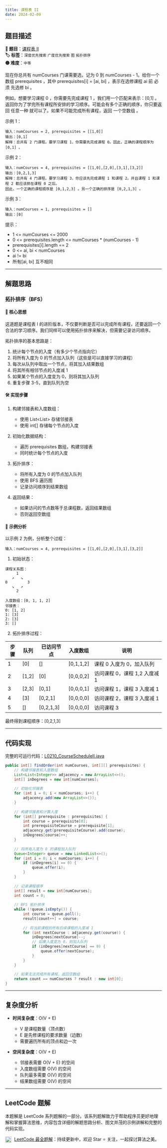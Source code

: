 ```yaml
---
title: 课程表 II
date: 2024-02-09
---
```


## 题目描述

**🔗 题目**：[课程表 II](https://leetcode.cn/problems/course-schedule-ii/)  
**🏷️ 标签**：`深度优先搜索` `广度优先搜索` `图` `拓扑排序`  
**🟡 难度**：`中等`  

现在你总共有 numCourses 门课需要选，记为 0 到 numCourses - 1。给你一个数组 prerequisites ，其中 prerequisites[i] = [ai, bi] ，表示在选修课程 ai 前 必须 先选修 bi 。

例如，想要学习课程 0 ，你需要先完成课程 1 ，我们用一个匹配来表示：[0,1] 。
返回你为了学完所有课程所安排的学习顺序。可能会有多个正确的顺序，你只要返回 任意一种 就可以了。如果不可能完成所有课程，返回 一个空数组 。

示例 1：
```
输入：numCourses = 2, prerequisites = [[1,0]]
输出：[0,1]
解释：总共有 2 门课程。要学习课程 1，你需要先完成课程 0。因此，正确的课程顺序为 [0,1] 。
```

示例 2：
```
输入：numCourses = 4, prerequisites = [[1,0],[2,0],[3,1],[3,2]]
输出：[0,2,1,3]
解释：总共有 4 门课程。要学习课程 3，你应该先完成课程 1 和课程 2。并且课程 1 和课程 2 都应该排在课程 0 之后。
因此，一个正确的课程顺序是 [0,1,2,3] 。另一个正确的排序是 [0,2,1,3] 。
```

示例 3：
```
输入：numCourses = 1, prerequisites = []
输出：[0]
```

提示：
- 1 <= numCourses <= 2000
- 0 <= prerequisites.length <= numCourses * (numCourses - 1)
- prerequisites[i].length == 2
- 0 <= ai, bi < numCourses
- ai != bi
- 所有[ai, bi] 互不相同

---

## 解题思路

### 拓扑排序（BFS）

#### 📝 核心思想
这道题是课程表 I 的进阶版本，不仅要判断是否可以完成所有课程，还要返回一个合法的学习顺序。我们同样可以使用拓扑排序来解决，但需要记录访问顺序。

拓扑排序的基本思路是：
1. 统计每个节点的入度（有多少个节点指向它）
2. 将所有入度为 0 的节点加入队列（这些是可以直接学习的课程）
3. 每次从队列中取出一个节点，将其加入结果数组
4. 将其所有相邻节点的入度减 1
5. 如果某个节点的入度变为 0，则将其加入队列
6. 重复步骤 3-5，直到队列为空

#### 🛠️ 实现步骤
1. 构建邻接表和入度数组：
   - 使用 List<List<Integer>> 存储邻接表
   - 使用 int[] 存储每个节点的入度

2. 初始化数据结构：
   - 遍历 prerequisites 数组，构建邻接表
   - 同时统计每个节点的入度

3. 拓扑排序：
   - 将所有入度为 0 的节点加入队列
   - 使用 BFS 遍历图
   - 记录访问顺序到结果数组

4. 返回结果：
   - 如果访问的节点数等于总课程数，返回结果数组
   - 否则返回空数组

#### 🧩 示例分析
以示例 2 为例，分析整个过程：
```
输入：numCourses = 4, prerequisites = [[1,0],[2,0],[3,1],[3,2]]
```

1. 初始状态：
```
课程关系图：
     1
   ↗   ↘
0         3
   ↘   ↗
     2

入度数组：[0, 1, 1, 2]
邻接表：
0: [1, 2]
1: [3]
2: [3]
3: []
```

2. 拓扑排序过程：

| 步骤 | 队列 | 已访问节点 | 入度数组 | 说明 |
|-----|------|-----------|---------|------|
| 1 | [0] | [] | [0,1,1,2] | 课程 0 入度为 0，加入队列 |
| 2 | [1,2] | [0] | [0,0,0,2] | 访问课程 0，课程 1,2 入度减 1 |
| 3 | [2,3] | [0,1] | [0,0,0,1] | 访问课程 1，课程 3 入度减 1 |
| 4 | [3] | [0,2,1] | [0,0,0,0] | 访问课程 2，课程 3 入度减 1 |
| 5 | [] | [0,2,1,3] | [0,0,0,0] | 访问课程 3 |

最终得到课程顺序：[0,2,1,3]

---

## 代码实现

完整的可运行代码：[L0210_CourseScheduleII.java](../src/main/java/L0210_CourseScheduleII.java)

```java
public int[] findOrder(int numCourses, int[][] prerequisites) {
    // 构建邻接表和入度数组
    List<List<Integer>> adjacency = new ArrayList<>();
    int[] inDegrees = new int[numCourses];
    
    // 初始化邻接表
    for (int i = 0; i < numCourses; i++) {
        adjacency.add(new ArrayList<>());
    }
    
    // 构建邻接表和计算入度
    for (int[] prerequisite : prerequisites) {
        int course = prerequisite[0];
        int prerequisiteCourse = prerequisite[1];
        adjacency.get(prerequisiteCourse).add(course);
        inDegrees[course]++;
    }
    
    // 将所有入度为 0 的课程加入队列
    Queue<Integer> queue = new LinkedList<>();
    for (int i = 0; i < numCourses; i++) {
        if (inDegrees[i] == 0) {
            queue.offer(i);
        }
    }
    
    // 记录课程顺序
    int[] result = new int[numCourses];
    int count = 0;
    
    // BFS 拓扑排序
    while (!queue.isEmpty()) {
        int course = queue.poll();
        result[count++] = course;
        
        // 将当前课程的所有后续课程的入度减 1
        for (int nextCourse : adjacency.get(course)) {
            inDegrees[nextCourse]--;
            // 如果入度变为 0，则加入队列
            if (inDegrees[nextCourse] == 0) {
                queue.offer(nextCourse);
            }
        }
    }
    
    // 如果无法完成所有课程，返回空数组
    return count == numCourses ? result : new int[0];
}
```

---

## 复杂度分析

- **时间复杂度**：O(V + E)
  - V 是课程数量（顶点数）
  - E 是先修课程的要求数量（边数）
  - 需要遍历所有的顶点和边一次

- **空间复杂度**：O(V + E)
  - 邻接表需要 O(V + E) 的空间
  - 入度数组需要 O(V) 的空间
  - 队列最多需要 O(V) 的空间
  - 结果数组需要 O(V) 的空间

---

## LeetCode 题解

本题解是 LeetCode 系列题解的一部分。该系列题解致力于帮助程序员更好地理解和掌握算法思维，内容包含详细的解题思路分析、图文并茂的示例讲解和完整的代码实现。

<img src="https://github.githubassets.com/images/modules/logos_page/GitHub-Mark.png" alt="GitHub" width="20" style="vertical-align: middle; margin-right: 5px"> [LeetCode 最全题解](https://github.com/LjyYano/LeetCode)：持续更新中，欢迎 Star ⭐️ 关注，一起探讨算法之美。 